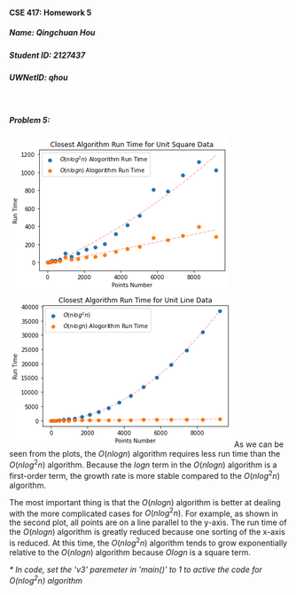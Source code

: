 #### CSE 417: Homework 5

##### Name: Qingchuan Hou

##### Student ID: 2127437

##### UWNetID: qhou

</br>

##### Problem 5:
![](image/417P5.5_sq.png) ![](image/417P5.5_l.png)
As we can be seen from the plots, the $O(nlogn)$ algorithm requires less run time than the $O(nlog^2n)$ algorithm. Because the $logn$ term in the $O(nlogn)$ algorithm is a first-order term, the growth rate is more stable compared to the $O(nlog^2n)$ algorithm.

The most important thing is that the $O(nlogn)$ algorithm is better at dealing with the more complicated cases for $O(nlog^2n)$. For example, as shown in the second plot, all points are on a line parallel to the y-axis. The run time of the $O(nlogn)$ algorithm is greatly reduced because one sorting of the x-axis is reduced. At this time, the $O(nlog^2n)$ algorithm tends to grow exponentially relative to the $O(nlogn)$ algorithm because $Ologn$ is a square term.

*\* In code, set the 'v3' paremeter in 'main()' to 1 to active the code for $O(nlog^2n)$ algorithm*